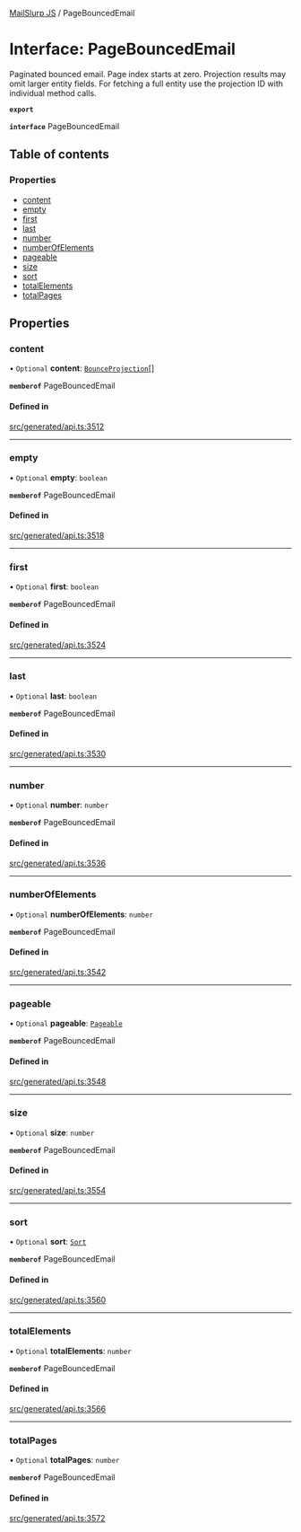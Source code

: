[MailSlurp JS](../README.md) / PageBouncedEmail

# Interface: PageBouncedEmail

Paginated bounced email. Page index starts at zero. Projection results may omit larger entity fields. For fetching a full entity use the projection ID with individual method calls.

**`export`**

**`interface`** PageBouncedEmail

## Table of contents

### Properties

- [content](PageBouncedEmail.md#content)
- [empty](PageBouncedEmail.md#empty)
- [first](PageBouncedEmail.md#first)
- [last](PageBouncedEmail.md#last)
- [number](PageBouncedEmail.md#number)
- [numberOfElements](PageBouncedEmail.md#numberofelements)
- [pageable](PageBouncedEmail.md#pageable)
- [size](PageBouncedEmail.md#size)
- [sort](PageBouncedEmail.md#sort)
- [totalElements](PageBouncedEmail.md#totalelements)
- [totalPages](PageBouncedEmail.md#totalpages)

## Properties

### content

• `Optional` **content**: [`BounceProjection`](BounceProjection.md)[]

**`memberof`** PageBouncedEmail

#### Defined in

[src/generated/api.ts:3512](https://github.com/mailslurp/mailslurp-client/blob/1460b4d/src/generated/api.ts#L3512)

___

### empty

• `Optional` **empty**: `boolean`

**`memberof`** PageBouncedEmail

#### Defined in

[src/generated/api.ts:3518](https://github.com/mailslurp/mailslurp-client/blob/1460b4d/src/generated/api.ts#L3518)

___

### first

• `Optional` **first**: `boolean`

**`memberof`** PageBouncedEmail

#### Defined in

[src/generated/api.ts:3524](https://github.com/mailslurp/mailslurp-client/blob/1460b4d/src/generated/api.ts#L3524)

___

### last

• `Optional` **last**: `boolean`

**`memberof`** PageBouncedEmail

#### Defined in

[src/generated/api.ts:3530](https://github.com/mailslurp/mailslurp-client/blob/1460b4d/src/generated/api.ts#L3530)

___

### number

• `Optional` **number**: `number`

**`memberof`** PageBouncedEmail

#### Defined in

[src/generated/api.ts:3536](https://github.com/mailslurp/mailslurp-client/blob/1460b4d/src/generated/api.ts#L3536)

___

### numberOfElements

• `Optional` **numberOfElements**: `number`

**`memberof`** PageBouncedEmail

#### Defined in

[src/generated/api.ts:3542](https://github.com/mailslurp/mailslurp-client/blob/1460b4d/src/generated/api.ts#L3542)

___

### pageable

• `Optional` **pageable**: [`Pageable`](Pageable.md)

**`memberof`** PageBouncedEmail

#### Defined in

[src/generated/api.ts:3548](https://github.com/mailslurp/mailslurp-client/blob/1460b4d/src/generated/api.ts#L3548)

___

### size

• `Optional` **size**: `number`

**`memberof`** PageBouncedEmail

#### Defined in

[src/generated/api.ts:3554](https://github.com/mailslurp/mailslurp-client/blob/1460b4d/src/generated/api.ts#L3554)

___

### sort

• `Optional` **sort**: [`Sort`](Sort.md)

**`memberof`** PageBouncedEmail

#### Defined in

[src/generated/api.ts:3560](https://github.com/mailslurp/mailslurp-client/blob/1460b4d/src/generated/api.ts#L3560)

___

### totalElements

• `Optional` **totalElements**: `number`

**`memberof`** PageBouncedEmail

#### Defined in

[src/generated/api.ts:3566](https://github.com/mailslurp/mailslurp-client/blob/1460b4d/src/generated/api.ts#L3566)

___

### totalPages

• `Optional` **totalPages**: `number`

**`memberof`** PageBouncedEmail

#### Defined in

[src/generated/api.ts:3572](https://github.com/mailslurp/mailslurp-client/blob/1460b4d/src/generated/api.ts#L3572)
